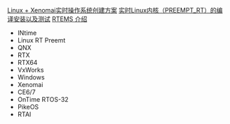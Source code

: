 [Linux + Xenomai实时操作系统创建方案](http://www.elecfans.com/d/1309944.html)
[实时Linux内核（PREEMPT_RT）的编译安装以及测试](https://blog.csdn.net/v6543210/article/details/80941906)
[RTEMS 介绍](https://blog.csdn.net/ds1130071727/article/details/79704639)

* INtime
* Linux RT Preemt
* QNX
* RTX
* RTX64
* VxWorks
* Windows
* Xenomai
* CE6/7
* OnTime RTOS-32
* PikeOS
* RTAI